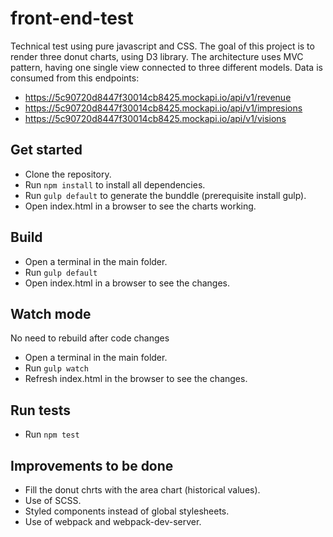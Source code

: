 # front-end-test

Technical test using pure javascript and CSS.
The goal of this project is to render three donut charts, using D3 library.
The architecture uses MVC pattern, having one single view connected to three different models.
Data is consumed from this endpoints:

- https://5c90720d8447f30014cb8425.mockapi.io/api/v1/revenue
- https://5c90720d8447f30014cb8425.mockapi.io/api/v1/impresions
- https://5c90720d8447f30014cb8425.mockapi.io/api/v1/visions

## Get started

- Clone the repository.
- Run `npm install` to install all dependencies.
- Run `gulp default` to generate the bunddle (prerequisite install gulp).
- Open index.html in a browser to see the charts working.

## Build

- Open a terminal in the main folder.
- Run `gulp default`
- Open index.html in a browser to see the changes.

## Watch mode

No need to rebuild after code changes

- Open a terminal in the main folder.
- Run `gulp watch`
- Refresh index.html in the browser to see the changes.

## Run tests

- Run `npm test`

## Improvements to be done

- Fill the donut chrts with the area chart (historical values).
- Use of SCSS.
- Styled components instead of global stylesheets.
- Use of webpack and webpack-dev-server.
